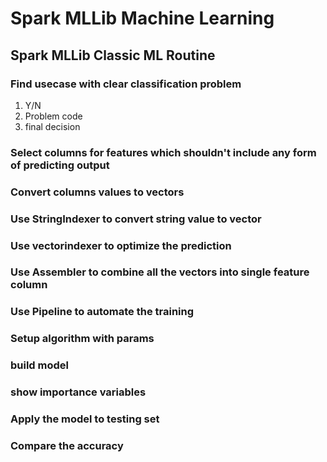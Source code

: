 # Spark MLLib Machine Learning

## Spark MLLib Classic ML Routine

### Find usecase with clear classification problem 
  1. Y/N
  2. Problem code
  2. final decision
### Select columns for features which shouldn't include any form of predicting output

### Convert columns values to vectors 

### Use StringIndexer to convert string value to vector

### Use vectorindexer to optimize the prediction

### Use Assembler to combine all the vectors into single feature column

### Use Pipeline to automate the training 

### Setup algorithm with params

### build model

### show importance variables 

### Apply the model to testing set

### Compare the accuracy
 
